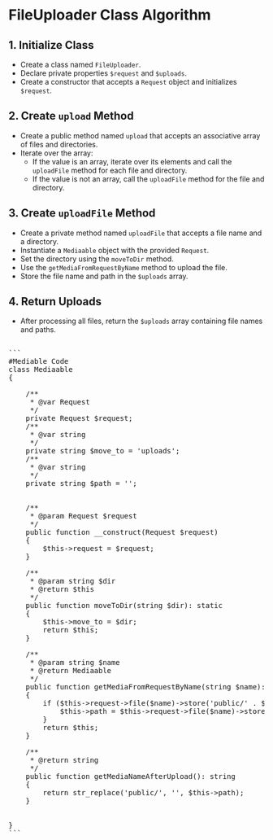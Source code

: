 # FileUploader Class Algorithm

## 1. Initialize Class

- Create a class named `FileUploader`.
- Declare private properties `$request` and `$uploads`.
- Create a constructor that accepts a `Request` object and initializes `$request`.

## 2. Create `upload` Method

- Create a public method named `upload` that accepts an associative array of files and directories.
- Iterate over the array:
  - If the value is an array, iterate over its elements and call the `uploadFile` method for each file and directory.
  - If the value is not an array, call the `uploadFile` method for the file and directory.

## 3. Create `uploadFile` Method

- Create a private method named `uploadFile` that accepts a file name and a directory.
- Instantiate a `Mediaable` object with the provided `Request`.
- Set the directory using the `moveToDir` method.
- Use the `getMediaFromRequestByName` method to upload the file.
- Store the file name and path in the `$uploads` array.

## 4. Return Uploads

- After processing all files, return the `$uploads` array containing file names and paths.

<pre>

```
#Mediable Code 
class Mediaable
{

    /**
     * @var Request
     */
    private Request $request;
    /**
     * @var string
     */
    private string $move_to = 'uploads';
    /**
     * @var string
     */
    private string $path = '';


    /**
     * @param Request $request
     */
    public function __construct(Request $request)
    {
        $this->request = $request;
    }

    /**
     * @param string $dir
     * @return $this
     */
    public function moveToDir(string $dir): static
    {
        $this->move_to = $dir;
        return $this;
    }

    /**
     * @param string $name
     * @return Mediaable
     */
    public function getMediaFromRequestByName(string $name): Mediaable
    {
        if ($this->request->file($name)->store('public/' . $this->move_to)) {
            $this->path = $this->request->file($name)->store('public/' . $this->move_to);
        }
        return $this;
    }

    /**
     * @return string
     */
    public function getMediaNameAfterUpload(): string
    {
        return str_replace('public/', '', $this->path);
    }


}
```

